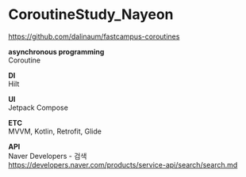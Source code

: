 # CoroutineStudy_Nayeon

https://github.com/dalinaum/fastcampus-coroutines

**asynchronous programming**  
Coroutine

**DI**  
Hilt

**UI**  
Jetpack Compose

**ETC**  
MVVM, Kotlin, Retrofit, Glide

**API**  
Naver Developers - 검색  
https://developers.naver.com/products/service-api/search/search.md
